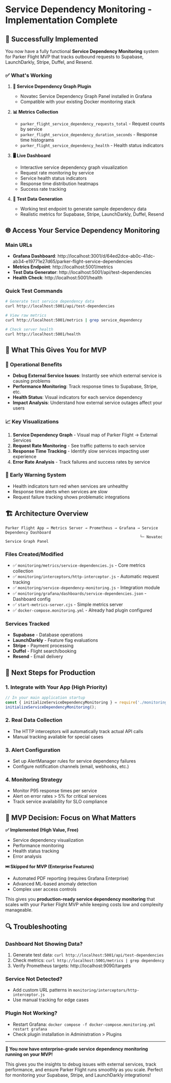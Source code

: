 # Service Dependency Monitoring - Implementation Complete

## 🎉 Successfully Implemented

You now have a fully functional **Service Dependency Monitoring** system for Parker Flight MVP that tracks outbound requests to Supabase, LaunchDarkly, Stripe, Duffel, and Resend.

### ✅ What's Working

1. **🔗 Service Dependency Graph Plugin**
   - Novatec Service Dependency Graph Panel installed in Grafana
   - Compatible with your existing Docker monitoring stack

2. **📊 Metrics Collection**
   - `parker_flight_service_dependency_requests_total` - Request counts by service
   - `parker_flight_service_dependency_duration_seconds` - Response time histograms  
   - `parker_flight_service_dependency_health` - Health status indicators

3. **🖥️ Live Dashboard**
   - Interactive service dependency graph visualization
   - Request rate monitoring by service
   - Service health status indicators 
   - Response time distribution heatmaps
   - Success rate tracking

4. **🧪 Test Data Generation**
   - Working test endpoint to generate sample dependency data
   - Realistic metrics for Supabase, Stripe, LaunchDarkly, Duffel, Resend

## 🌐 Access Your Service Dependency Monitoring

### Main URLs
- **Grafana Dashboard**: http://localhost:3001/d/64ed2dce-ab0c-41dc-ab34-e19771e27d65/parker-flight-service-dependencies
- **Metrics Endpoint**: http://localhost:5001/metrics
- **Test Data Generator**: http://localhost:5001/api/test-dependencies
- **Health Check**: http://localhost:5001/health

### Quick Test Commands
```bash
# Generate test service dependency data
curl http://localhost:5001/api/test-dependencies

# View raw metrics
curl http://localhost:5001/metrics | grep service_dependency

# Check server health
curl http://localhost:5001/health
```

## 🎯 What This Gives You for MVP

### 🔧 Operational Benefits
- **Debug External Service Issues**: Instantly see which external service is causing problems
- **Performance Monitoring**: Track response times to Supabase, Stripe, etc.
- **Health Status**: Visual indicators for each service dependency
- **Impact Analysis**: Understand how external service outages affect your users

### 📈 Key Visualizations
1. **Service Dependency Graph** - Visual map of Parker Flight → External Services
2. **Request Rate Monitoring** - See traffic patterns to each service
3. **Response Time Tracking** - Identify slow services impacting user experience
4. **Error Rate Analysis** - Track failures and success rates by service

### 🚨 Early Warning System
- Health indicators turn red when services are unhealthy
- Response time alerts when services are slow
- Request failure tracking shows problematic integrations

## 🏗️ Architecture Overview

```
Parker Flight App → Metrics Server → Prometheus → Grafana → Service Dependency Dashboard
                                                           └─ Novatec Service Graph Panel
```

### Files Created/Modified
- ✅ `monitoring/metrics/service-dependencies.js` - Core metrics collection
- ✅ `monitoring/interceptors/http-interceptor.js` - Automatic request tracking  
- ✅ `monitoring/service-dependency-monitoring.js` - Integration module
- ✅ `monitoring/grafana/dashboards/service-dependencies.json` - Dashboard config
- ✅ `start-metrics-server.cjs` - Simple metrics server
- ✅ `docker-compose.monitoring.yml` - Already had plugin configured

### Services Tracked
- **Supabase** - Database operations
- **LaunchDarkly** - Feature flag evaluations  
- **Stripe** - Payment processing
- **Duffel** - Flight search/booking
- **Resend** - Email delivery

## 🚀 Next Steps for Production

### 1. Integrate with Your App (High Priority)
```javascript
// In your main application startup
const { initializeServiceDependencyMonitoring } = require('./monitoring/service-dependency-monitoring');
initializeServiceDependencyMonitoring();
```

### 2. Real Data Collection
- The HTTP interceptors will automatically track actual API calls
- Manual tracking available for special cases

### 3. Alert Configuration  
- Set up AlertManager rules for service dependency failures
- Configure notification channels (email, webhooks, etc.)

### 4. Monitoring Strategy
- Monitor P95 response times per service
- Alert on error rates > 5% for critical services
- Track service availability for SLO compliance

## 🎯 MVP Decision: Focus on What Matters

**✅ Implemented (High Value, Free)**
- Service dependency visualization 
- Performance monitoring
- Health status tracking
- Error analysis

**⏭️ Skipped for MVP (Enterprise Features)**
- Automated PDF reporting (requires Grafana Enterprise)
- Advanced ML-based anomaly detection
- Complex user access controls

This gives you **production-ready service dependency monitoring** that scales with your Parker Flight MVP while keeping costs low and complexity manageable.

## 🔍 Troubleshooting

### Dashboard Not Showing Data?
1. Generate test data: `curl http://localhost:5001/api/test-dependencies`
2. Check metrics: `curl http://localhost:5001/metrics | grep dependency`
3. Verify Prometheus targets: http://localhost:9090/targets

### Service Not Detected?
- Add custom URL patterns in `monitoring/interceptors/http-interceptor.js`
- Use manual tracking for edge cases

### Plugin Not Working?
- Restart Grafana: `docker compose -f docker-compose.monitoring.yml restart grafana`
- Check plugin installation in Administration > Plugins

---

**🚀 You now have enterprise-grade service dependency monitoring running on your MVP!**

This gives you the insights to debug issues with external services, track performance, and ensure Parker Flight runs smoothly as you scale. Perfect for monitoring your Supabase, Stripe, and LaunchDarkly integrations!
